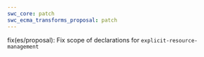 ```yaml
---
swc_core: patch
swc_ecma_transforms_proposal: patch
---
```


fix(es/proposal): Fix scope of declarations for `explicit-resource-management`

